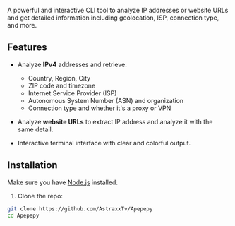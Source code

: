 A powerful and interactive CLI tool to analyze IP addresses or website URLs and get detailed information including geolocation, ISP, connection type, and more.


## Features

- Analyze **IPv4** addresses and retrieve:
  - Country, Region, City
  - ZIP code and timezone
  - Internet Service Provider (ISP)
  - Autonomous System Number (ASN) and organization
  - Connection type and whether it's a proxy or VPN

- Analyze **website URLs** to extract IP address and analyze it with the same detail.

- Interactive terminal interface with clear and colorful output.


## Installation

Make sure you have [Node.js](https://nodejs.org/) installed.

1. Clone the repo:

```bash
git clone https://github.com/AstraxxTv/Apepepy
cd Apepepy